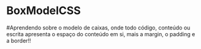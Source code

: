 # BoxModelCSS
#Aprendendo sobre o modelo de caixas, onde todo código, conteúdo ou escrita apresenta o espaço do conteúdo em si, mais a margin, o padding e a border!!
